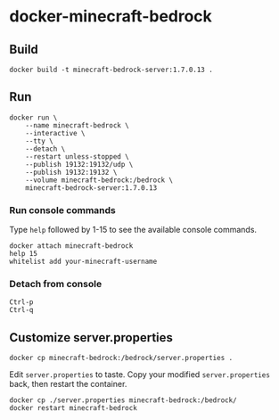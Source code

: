 # docker-minecraft-bedrock

## Build
```
docker build -t minecraft-bedrock-server:1.7.0.13 .
```

## Run
```
docker run \
    --name minecraft-bedrock \
    --interactive \
    --tty \
    --detach \
    --restart unless-stopped \
    --publish 19132:19132/udp \
    --publish 19132:19132 \
    --volume minecraft-bedrock:/bedrock \
    minecraft-bedrock-server:1.7.0.13
```

### Run console commands
Type `help` followed by 1-15 to see the available console commands.
```
docker attach minecraft-bedrock
help 15
whitelist add your-minecraft-username
```

### Detach from console
```
Ctrl-p
Ctrl-q
```

## Customize server.properties
```
docker cp minecraft-bedrock:/bedrock/server.properties .
```

Edit `server.properties` to taste.
Copy your modified `server.properties` back, then restart the container.
```
docker cp ./server.properties minecraft-bedrock:/bedrock/
docker restart minecraft-bedrock
```
